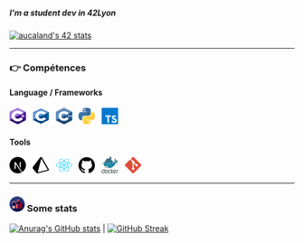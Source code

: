 ##### I'm a student dev in 42Lyon

[![aucaland's 42 stats](https://badge42.vercel.app/api/v2/clk5k9flf002508kxknlkaxyd/stats?cursusId=21&coalitionId=302)](https://github.com/JaeSeoKim/badge42)

---

### :point_right: Compétences

#### Language / Frameworks
<img src="./assets/images/c--4.svg" width="29" height="29" alt ="typescript" title="Typescript"/>&nbsp;&nbsp;
<img src="./assets/images/c-1.svg" width="29" height="29" alt ="typescript" title="Typescript"/>&nbsp;&nbsp;
<img src="./assets/images/c.svg" width="29" height="29" alt ="typescript" title="Typescript"/>&nbsp;&nbsp;
<img src="./assets/images/python-5.svg" width="29" height="29" alt ="typescript" title="Typescript"/>&nbsp;&nbsp;
<img src="./assets/images/typescript.svg" width="29" height="29" alt ="typescript" title="Typescript"/>&nbsp;&nbsp;

#### Tools
<img src="./assets/images/next-js.svg" width="29" height="29" alt ="typescript" title="Typescript"/>&nbsp;&nbsp;
<img src="./assets/images/prisma-3.svg" width="29" height="29" alt ="typescript" title="Typescript"/>&nbsp;&nbsp;
<img src="./assets/images/react-2.svg" width="29" height="29" alt ="typescript" title="Typescript"/>&nbsp;&nbsp;
<img src="./assets/images/25231.png" width="29" height="29" alt ="typescript" title="Typescript"/>&nbsp;&nbsp;
<img src="./assets/images/docker.svg" width="29" height="29" alt ="typescript" title="Typescript"/>&nbsp;&nbsp;
<img src="./assets/images/git-icon.svg" width="29" height="29" alt ="typescript" title="Typescript"/>&nbsp;&nbsp;

---

### <img src="./assets/images/statistics-svgrepo-com.svg" width="27" height="27" alt ="typescript" title="Typescript"/> Some stats

[![Anurag's GitHub stats](https://github-readme-stats.vercel.app/api?username=aucaland&show_icons=true&theme=radical)](https://github.com/anuraghazra/github-readme-stats)
 | [![GitHub Streak](https://github-readme-streak-stats.herokuapp.com/?user=aucaland&theme=nightowl)](https://git.io/streak-stats)
